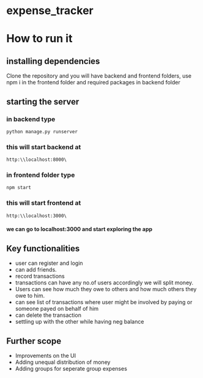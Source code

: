 # expense_tracker

# How to run it

## installing dependencies

Clone the repository and you will have backend and frontend folders, use npm i in the frontend folder and required packages in backend folder

## starting the server

### in backend type

```
python manage.py runserver
```

### this will start backend at

```
http:\\localhost:8000\
```

### in frontend folder type

```
npm start
```

### this will start frontend at

```
http:\\localhost:3000\
```

#### we can go to localhost:3000 and start exploring the app

## Key functionalities

- user can register and login
- can add friends.
- record transactions
- transactions can have any no.of users accordingly we will split money.
- Users can see how much they owe to others and how much others they owe to him.
- can see list of transactions where user might be involved by paying or someone payed on behalf of him
- can delete the transaction
- settling up with the other while having neg balance

## Further scope

- Improvements on the UI
- Adding unequal distribution of money
- Adding groups for seperate group expenses
